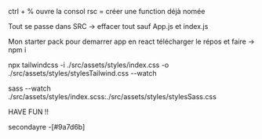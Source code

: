 ctrl + % ouvre la consol
rsc = créer une function déjà nomée

Tout se passe dans SRC -> effacer tout sauf App.js et index.js


Mon starter pack pour demarrer app en react télécharger le répos et faire -> npm i


npx tailwindcss -i ./src/assets/styles/index.css -o ./src/assets/styles/stylesTailwind.css --watch

sass --watch ./src/assets/styles/index.scss:./src/assets/styles/stylesSass.css


HAVE FUN !!

secondayre
-[#9a7d6b]
